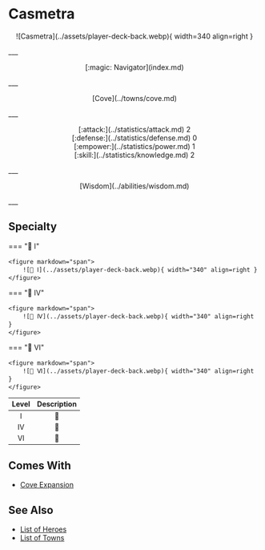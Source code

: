 # Casmetra

<p style="text-align: center;" markdown>![Casmetra](../assets/player-deck-back.webp){ width=340 align=right }</p>
___
<p style="text-align: center;" markdown>[:magic: Navigator](index.md)</p>
___
<p style="text-align: center;" markdown>[Cove](../towns/cove.md)</p>
___

<p style="text-align: center;" markdown>[:attack:](../statistics/attack.md)&nbsp;2</br>[:defense:](../statistics/defense.md)&nbsp;0</br>[:empower:](../statistics/power.md)&nbsp;1</br>[:skill:](../statistics/knowledge.md)&nbsp;2</p>
___
<p style="text-align: center;" markdown>[Wisdom](../abilities/wisdom.md)</p>
___

## Specialty

=== "🚧 Ⅰ"

    <figure markdown="span">
        ![🚧 Ⅰ](../assets/player-deck-back.webp){ width="340" align=right }
    </figure>

=== "🚧 Ⅳ"

    <figure markdown="span">
        ![🚧 Ⅳ](../assets/player-deck-back.webp){ width="340" align=right }
    </figure>

=== "🚧 Ⅵ"

    <figure markdown="span">
        ![🚧 Ⅵ](../assets/player-deck-back.webp){ width="340" align=right }
    </figure>


| Level | Description |
| :---: | :---: |
| Ⅰ | 🚧 |
| Ⅳ | 🚧 |
| Ⅵ | 🚧 |


## Comes With

- [Cove Expansion](../content/cove_expansion.md)


## See Also

- [List of Heroes](index.md)
- [List of Towns](../towns/index.md)


